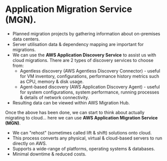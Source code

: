 # **Application Migration Service (MGN).**

* Planned migration projects by gathering information about on-premises data centers.
* Server utilisation data & dependency mapping are important for migrations.
* We can use the **AWS Application Discovery Service** to assist us with cloud migrations. There are 2 types of discovery services to choose from:
    * Agentless discovery (AWS Agentless Discovery Connector) - useful for VM inventory, configurations, performance history metrics such as CPU, memory & disk usage.
    * Agent-based discovery (AWS Application Discovery Agent) - useful for system configurations, system performance, running processes & details of network connectivity.
* Resulting data can be viewed within AWS Migration Hub.

Once the above has been done, we can start to think about actually migrating to cloud... here we can use **AWS Application Migration Service (MGN)**.

* We can "rehost" (sometimes called lift & shift) solutions onto cloud.
* This process converts any physical, virtual & cloud-based servers to run directly on AWS.
* Supports a wide-range of platforms, operating systems & databases.
* Minimal downtime & reduced costs.